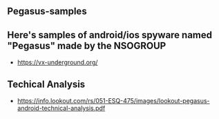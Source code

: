 ## Pegasus-samples
## Here's samples of android/ios spyware named "Pegasus" made by the NSOGROUP
-  https://vx-underground.org/ 

## Techical Analysis 
- https://info.lookout.com/rs/051-ESQ-475/images/lookout-pegasus-android-technical-analysis.pdf
